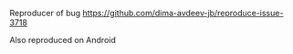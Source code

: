 Reproducer of bug https://github.com/dima-avdeev-jb/reproduce-issue-3718

Also reproduced on Android